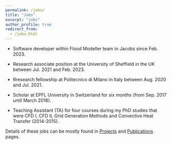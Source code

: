```yaml
---
permalink: /jobs/
title: "Jobs"
excerpt: "jobs"
author_profile: true
redirect_from: 
  - /jobs.html
---
```

* Software developer within Flood Modeller team in Jacobs since Feb. 2023.

* Research associate position at the University of Sheffield in the UK between Jul. 2021 and Feb. 2023. 

* Rresearch fellowship at Politecnico di Milano in Italy between Aug. 2020 and Jul. 2021.

* Scholar at EPFL University in Switzerland for six months (from Sep. 2017 until March 2018). 

* Teaching Assistant (TA) for four courses during my PhD studies that were CFD I, CFD II, Grid Generation Methods and Convective Heat Transfer (2014-2015).

Details of these jobs can be mostly found in [Projects](./projects.md) and [Publications](./publications.md) pages. 
